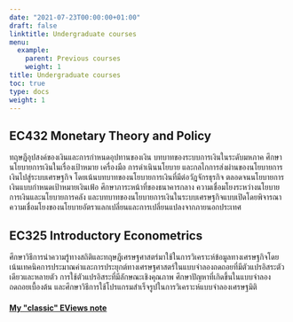 ```yaml
---
date: "2021-07-23T00:00:00+01:00"
draft: false
linktitle: Undergraduate courses
menu:
  example:
    parent: Previous courses
    weight: 1
title: Undergraduate courses
toc: true
type: docs
weight: 1
---
```


##  EC432 Monetary Theory and Policy

ทฤษฎีอุปสงค์ของเงินและการกำหนดอุปทานของเงิน บทบาทของระบบการเงินในระดับมหภาค ศึกษานโยบายการเงินในเรื่องเป้าหมาย เครื่องมือ การดำเนินนโยบาย และกลไกการส่งผ่านของนโยบายการเงินไปสู่ระบบเศรษฐกิจ โดยเน้นบทบาทของนโยบายการเงินที่มีต่อวัฎจักรธุรกิจ ตลอดจนนโยบายการเงินแบบกำหนดเป้าหมายเงินเฟ้อ ศึกษาภาระหน้าที่ของธนาคารกลาง ความเชื่อมโยงระหว่างนโยบายการเงินและนโยบายการคลัง และบทบาทของนโยบายการเงินในระบบเศรษฐกิจแบบเปิดโดยพิจารณาความเชื่อมโยงของนโยบายอัตราแลกเปลี่ยนและการเปลี่ยนแปลงจากภายนอกประเทศ


## EC325	Introductory Econometrics	
ศึกษาวิธีการนำความรู้ทางสถิติและทฤษฎีเศรษฐศาสตร์มาใช้ในการวิเคราะห์ข้อมูลทางเศรษฐกิจโดยเน้นเทคนิคการประมาณค่าและการประยุกต์ทางเศรษฐศาสตร์ในแบบจำลองถดถอยที่มีตัวแปรอิสระตัวเดียวและหลายตัว  การใช้ตัวแปรอิสระที่มีลักษณะเชิงคุณภาพ  ศึกษาปัญหาที่เกิดขึ้นในแบบจำลองถดถอยเบื้องต้น  และศึกษาวิธีการใช้โปรแกรมสำเร็จรูปในการวิเคราะห์แบบจำลองเศรษฐมิติ

#### [My "classic" EViews note](/files/Chaleampong_Eviewsnote.pdf) 
